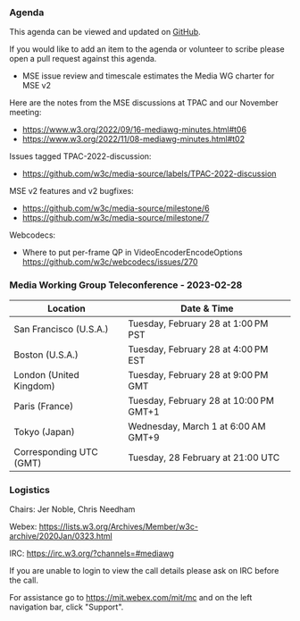 ### Agenda

This agenda can be viewed and updated on [GitHub](https://github.com/w3c/media-wg/blob/main/meetings/2023-02-28-Media_Working_Group_Teleconference-agenda.md).

If you would like to add an item to the agenda or volunteer to scribe please open a pull request against this agenda.

- MSE issue review and timescale estimates the Media WG charter for MSE v2

Here are the notes from the MSE discussions at TPAC and our November meeting: 

- https://www.w3.org/2022/09/16-mediawg-minutes.html#t06
- https://www.w3.org/2022/11/08-mediawg-minutes.html#t02

Issues tagged TPAC-2022-discussion:

- https://github.com/w3c/media-source/labels/TPAC-2022-discussion

MSE v2 features and v2 bugfixes:

- https://github.com/w3c/media-source/milestone/6
- https://github.com/w3c/media-source/milestone/7

Webcodecs:

- Where to put per-frame QP in VideoEncoderEncodeOptions
  https://github.com/w3c/webcodecs/issues/270



### Media Working Group Teleconference - 2023-02-28

| Location | Date & Time |
| -------- | ----------- |
| San Francisco (U.S.A.) | Tuesday, February 28 at 1:00 PM PST |
| Boston (U.S.A.) | Tuesday, February 28 at 4:00 PM EST |
| London (United Kingdom) | Tuesday, February 28 at 9:00 PM GMT |
| Paris (France) | Tuesday, February 28 at 10:00 PM GMT+1 |
| Tokyo (Japan) | Wednesday, March 1 at 6:00 AM GMT+9 |
| Corresponding UTC (GMT) | Tuesday, 28 February at 21:00 UTC |

### Logistics

Chairs: Jer Noble, Chris Needham

Webex: https://lists.w3.org/Archives/Member/w3c-archive/2020Jan/0323.html

IRC: https://irc.w3.org/?channels=#mediawg

If you are unable to login to view the call details please ask on IRC before the call.

For assistance go to https://mit.webex.com/mit/mc  and on the left navigation bar, click "Support".
